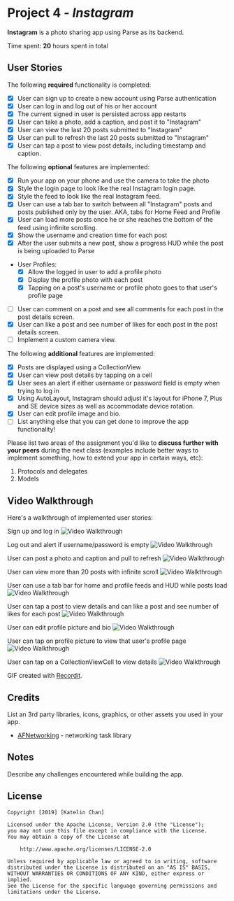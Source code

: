 # Project 4 - *Instagram*

**Instagram** is a photo sharing app using Parse as its backend.

Time spent: **20** hours spent in total

## User Stories

The following **required** functionality is completed:

- [x] User can sign up to create a new account using Parse authentication
- [x] User can log in and log out of his or her account
- [x] The current signed in user is persisted across app restarts
- [x] User can take a photo, add a caption, and post it to "Instagram"
- [x] User can view the last 20 posts submitted to "Instagram"
- [x] User can pull to refresh the last 20 posts submitted to "Instagram"
- [x] User can tap a post to view post details, including timestamp and caption.

The following **optional** features are implemented:

- [x] Run your app on your phone and use the camera to take the photo
- [x] Style the login page to look like the real Instagram login page.
- [x] Style the feed to look like the real Instagram feed.
- [x] User can use a tab bar to switch between all "Instagram" posts and posts published only by the user. AKA, tabs for Home Feed and Profile
- [x] User can load more posts once he or she reaches the bottom of the feed using infinite scrolling.
- [x] Show the username and creation time for each post
- [x] After the user submits a new post, show a progress HUD while the post is being uploaded to Parse
- User Profiles:
  - [x] Allow the logged in user to add a profile photo
  - [x] Display the profile photo with each post
  - [x] Tapping on a post's username or profile photo goes to that user's profile page
- [ ] User can comment on a post and see all comments for each post in the post details screen.
- [x] User can like a post and see number of likes for each post in the post details screen.
- [ ] Implement a custom camera view.

The following **additional** features are implemented:

- [x] Posts are displayed using a CollectionView
- [x] User can view post details by tapping on a cell
- [x] User sees an alert if either username or password field is empty when trying to log in
- [x] Using AutoLayout, Instagram should adjust it's layout for iPhone 7, Plus and SE device sizes as well as accommodate device rotation.
- [x] User can edit profile image and bio.
- [ ] List anything else that you can get done to improve the app functionality!

Please list two areas of the assignment you'd like to **discuss further with your peers** during the next class (examples include better ways to implement something, how to extend your app in certain ways, etc):

1. Protocols and delegates
2. Models

## Video Walkthrough

Here's a walkthrough of implemented user stories:

Sign up and log in
<img src='http://g.recordit.co/iqyeGAT0To.gif' title='Video Walkthrough' width='' alt='Video Walkthrough' />

Log out and alert if username/password is empty
<img src='http://g.recordit.co/vjGFI4E45U.gif' title='Video Walkthrough' width='' alt='Video Walkthrough' />

User can post a photo and caption and pull to refresh
<img src='http://g.recordit.co/BY2mid9Lho.gif' title='Video Walkthrough' width='' alt='Video Walkthrough' />

User can view more than 20 posts with infinite scroll
<img src='http://g.recordit.co/kXjY9u7VxA.gif' title='Video Walkthrough' width='' alt='Video Walkthrough' />

User can use a tab bar for home and profile feeds and HUD while posts load
<img src='http://g.recordit.co/VPh2pMowF9.gif' title='Video Walkthrough' width='' alt='Video Walkthrough' />

User can tap a post to view details and can like a post and see number of likes for each post
<img src='http://g.recordit.co/flvIhJcbfE.gif' title='Video Walkthrough' width='' alt='Video Walkthrough' />

User can edit profile picture and bio
<img src='http://g.recordit.co/h3iZDZPK2r.gif' title='Video Walkthrough' width='' alt='Video Walkthrough' />

User can tap on profile picture to view that user's profile page
<img src='http://g.recordit.co/6Es9iXXFLA.gif' title='Video Walkthrough' width='' alt='Video Walkthrough' />

User can tap on a CollectionViewCell to view details
<img src='http://g.recordit.co/At4ohx0r7C.gif' title='Video Walkthrough' width='' alt='Video Walkthrough' />


GIF created with [Recordit](http://recordit.co).

## Credits

List an 3rd party libraries, icons, graphics, or other assets you used in your app.

- [AFNetworking](https://github.com/AFNetworking/AFNetworking) - networking task library


## Notes

Describe any challenges encountered while building the app.

## License

    Copyright [2019] [Katelin Chan]

    Licensed under the Apache License, Version 2.0 (the "License");
    you may not use this file except in compliance with the License.
    You may obtain a copy of the License at

        http://www.apache.org/licenses/LICENSE-2.0

    Unless required by applicable law or agreed to in writing, software
    distributed under the License is distributed on an "AS IS" BASIS,
    WITHOUT WARRANTIES OR CONDITIONS OF ANY KIND, either express or implied.
    See the License for the specific language governing permissions and
    limitations under the License.
